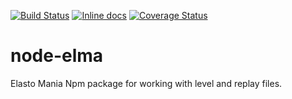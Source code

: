 [![Build Status](https://travis-ci.org/elmadev/node-elma.svg?branch=master)](https://travis-ci.org/elmadev/node-elma) [![Inline docs](http://inch-ci.org/github/elmadev/node-elma.svg?branch=master)](http://inch-ci.org/github/elmadev/node-elma) [![Coverage Status](https://coveralls.io/repos/github/elmadev/node-elma/badge.svg?branch=master)](https://coveralls.io/github/elmadev/node-elma?branch=master)

# node-elma
Elasto Mania Npm package for working with level and replay files.
